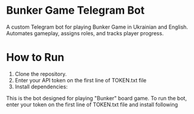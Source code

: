 # Bunker Game Telegram Bot

A custom Telegram bot for playing Bunker Game in Ukrainian and English. Automates gameplay, assigns roles, and tracks player progress.

# How to Run
1. Clone the repository.
2. Enter your API token on the first line of TOKEN.txt file
3. Install dependencies:
   
This is the bot designed for playing "Bunker" board game.
To run the bot, enter your token on the first line of TOKEN.txt file and install following 
